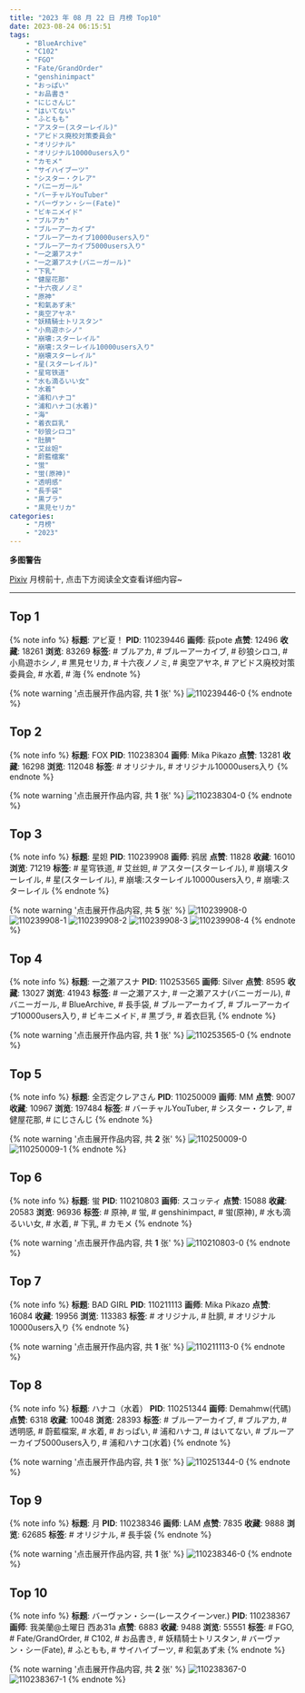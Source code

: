 ```yaml
---
title: "2023 年 08 月 22 日 月榜 Top10"
date: 2023-08-24 06:15:51
tags:
    - "BlueArchive"
    - "C102"
    - "FGO"
    - "Fate/GrandOrder"
    - "genshinimpact"
    - "おっぱい"
    - "お品書き"
    - "にじさんじ"
    - "はいてない"
    - "ふともも"
    - "アスター(スターレイル)"
    - "アビドス廃校対策委員会"
    - "オリジナル"
    - "オリジナル10000users入り"
    - "カモメ"
    - "サイハイブーツ"
    - "シスター・クレア"
    - "バニーガール"
    - "バーチャルYouTuber"
    - "バーヴァン・シー(Fate)"
    - "ビキニメイド"
    - "ブルアカ"
    - "ブルーアーカイブ"
    - "ブルーアーカイブ10000users入り"
    - "ブルーアーカイブ5000users入り"
    - "一之瀬アスナ"
    - "一之瀬アスナ(バニーガール)"
    - "下乳"
    - "健屋花那"
    - "十六夜ノノミ"
    - "原神"
    - "和氣あず未"
    - "奥空アヤネ"
    - "妖精騎士トリスタン"
    - "小鳥遊ホシノ"
    - "崩壊:スターレイル"
    - "崩壊:スターレイル10000users入り"
    - "崩壊スターレイル"
    - "星(スターレイル)"
    - "星穹铁道"
    - "水も滴るいい女"
    - "水着"
    - "浦和ハナコ"
    - "浦和ハナコ(水着)"
    - "海"
    - "着衣巨乳"
    - "砂狼シロコ"
    - "肚臍"
    - "艾丝妲"
    - "蔚藍檔案"
    - "蛍"
    - "蛍(原神)"
    - "透明感"
    - "長手袋"
    - "黒ブラ"
    - "黒見セリカ"
categories:
    - "月榜"
    - "2023"
---
```


<i class="fa fa-triangle-exclamation"></i>**多图警告**<i class="fa fa-triangle-exclamation"></i>

[Pixiv](https://www.pixiv.net/) 月榜前十, 点击下方阅读全文查看详细内容~

<!-- more -->

---

## Top 1

{% note info %}
**标题**: アビ夏！
**PID**: 110239446 **画师**: 荻pote
**点赞**: 12496 **收藏**: 18261 **浏览**: 83269
**标签**: # ブルアカ, # ブルーアーカイブ, # 砂狼シロコ, # 小鳥遊ホシノ, # 黒見セリカ, # 十六夜ノノミ, # 奥空アヤネ, # アビドス廃校対策委員会, # 水着, # 海
{% endnote %}

{% note warning '点击展开作品内容, 共 **1** 张' %}
![110239446-0](https://i.pixiv.re/img-original/img/2023/07/26/00/29/25/110239446_p0.jpg)
{% endnote %}

## Top 2

{% note info %}
**标题**: FOX
**PID**: 110238304 **画师**: Mika Pikazo
**点赞**: 13281 **收藏**: 16298 **浏览**: 112048
**标签**: # オリジナル, # オリジナル10000users入り
{% endnote %}

{% note warning '点击展开作品内容, 共 **1** 张' %}
![110238304-0](https://i.pixiv.re/img-original/img/2023/07/26/00/00/56/110238304_p0.png)
{% endnote %}

## Top 3

{% note info %}
**标题**: 星妲
**PID**: 110239908 **画师**: 鸦居
**点赞**: 11828 **收藏**: 16010 **浏览**: 71219
**标签**: # 星穹铁道, # 艾丝妲, # アスター(スターレイル), # 崩壊スターレイル, # 星(スターレイル), # 崩壊:スターレイル10000users入り, # 崩壊:スターレイル
{% endnote %}

{% note warning '点击展开作品内容, 共 **5** 张' %}
![110239908-0](https://i.pixiv.re/img-original/img/2023/07/26/00/44/56/110239908_p0.jpg)
![110239908-1](https://i.pixiv.re/img-original/img/2023/07/26/00/44/56/110239908_p1.jpg)
![110239908-2](https://i.pixiv.re/img-original/img/2023/07/26/00/44/56/110239908_p2.jpg)
![110239908-3](https://i.pixiv.re/img-original/img/2023/07/26/00/44/56/110239908_p3.jpg)
![110239908-4](https://i.pixiv.re/img-original/img/2023/07/26/00/44/56/110239908_p4.jpg)
{% endnote %}

## Top 4

{% note info %}
**标题**: 一之瀬アスナ
**PID**: 110253565 **画师**: Silver
**点赞**: 8595 **收藏**: 13027 **浏览**: 41943
**标签**: # 一之瀬アスナ, # 一之瀬アスナ(バニーガール), # バニーガール, # BlueArchive, # 長手袋, # ブルーアーカイブ, # ブルーアーカイブ10000users入り, # ビキニメイド, # 黒ブラ, # 着衣巨乳
{% endnote %}

{% note warning '点击展开作品内容, 共 **1** 张' %}
![110253565-0](https://i.pixiv.re/img-original/img/2023/07/26/16/35/26/110253565_p0.jpg)
{% endnote %}

## Top 5

{% note info %}
**标题**: 全否定クレアさん
**PID**: 110250009 **画师**: MM
**点赞**: 9007 **收藏**: 10967 **浏览**: 197484
**标签**: # バーチャルYouTuber, # シスター・クレア, # 健屋花那, # にじさんじ
{% endnote %}

{% note warning '点击展开作品内容, 共 **2** 张' %}
![110250009-0](https://i.pixiv.re/img-original/img/2023/07/26/12/59/29/110250009_p0.png)
![110250009-1](https://i.pixiv.re/img-original/img/2023/07/26/12/59/29/110250009_p1.png)
{% endnote %}

## Top 6

{% note info %}
**标题**: 蛍
**PID**: 110210803 **画师**: スコッティ
**点赞**: 15088 **收藏**: 20583 **浏览**: 96936
**标签**: # 原神, # 蛍, # genshinimpact, # 蛍(原神), # 水も滴るいい女, # 水着, # 下乳, # カモメ
{% endnote %}

{% note warning '点击展开作品内容, 共 **1** 张' %}
![110210803-0](https://i.pixiv.re/img-original/img/2023/07/25/00/00/18/110210803_p0.jpg)
{% endnote %}

## Top 7

{% note info %}
**标题**: BAD GIRL
**PID**: 110211113 **画师**: Mika Pikazo
**点赞**: 16084 **收藏**: 19956 **浏览**: 113383
**标签**: # オリジナル, # 肚臍, # オリジナル10000users入り
{% endnote %}

{% note warning '点击展开作品内容, 共 **1** 张' %}
![110211113-0](https://i.pixiv.re/img-original/img/2023/07/25/00/03/25/110211113_p0.png)
{% endnote %}

## Top 8

{% note info %}
**标题**: ハナコ（水着）
**PID**: 110251344 **画师**: Demahmw(代碼)
**点赞**: 6318 **收藏**: 10048 **浏览**: 28393
**标签**: # ブルーアーカイブ, # ブルアカ, # 透明感, # 蔚藍檔案, # 水着, # おっぱい, # 浦和ハナコ, # はいてない, # ブルーアーカイブ5000users入り, # 浦和ハナコ(水着)
{% endnote %}

{% note warning '点击展开作品内容, 共 **1** 张' %}
![110251344-0](https://i.pixiv.re/img-original/img/2023/07/26/14/23/22/110251344_p0.jpg)
{% endnote %}

## Top 9

{% note info %}
**标题**: 月
**PID**: 110238346 **画师**: LAM
**点赞**: 7835 **收藏**: 9888 **浏览**: 62685
**标签**: # オリジナル, # 長手袋
{% endnote %}

{% note warning '点击展开作品内容, 共 **1** 张' %}
![110238346-0](https://i.pixiv.re/img-original/img/2023/07/26/00/01/14/110238346_p0.jpg)
{% endnote %}

## Top 10

{% note info %}
**标题**: バーヴァン・シー(レースクイーンver.)
**PID**: 110238367 **画师**: 我美蘭@土曜日 西あ31a
**点赞**: 6883 **收藏**: 9488 **浏览**: 55551
**标签**: # FGO, # Fate/GrandOrder, # C102, # お品書き, # 妖精騎士トリスタン, # バーヴァン・シー(Fate), # ふともも, # サイハイブーツ, # 和氣あず未
{% endnote %}

{% note warning '点击展开作品内容, 共 **2** 张' %}
![110238367-0](https://i.pixiv.re/img-original/img/2023/07/26/00/01/27/110238367_p0.jpg)
![110238367-1](https://i.pixiv.re/img-original/img/2023/07/26/00/01/27/110238367_p1.jpg)
{% endnote %}
